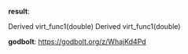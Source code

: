 **result**:
 
Derived virt_func1(double)
Derived virt_func1(double)
 
**godbolt**: https://godbolt.org/z/WhajKd4Pd